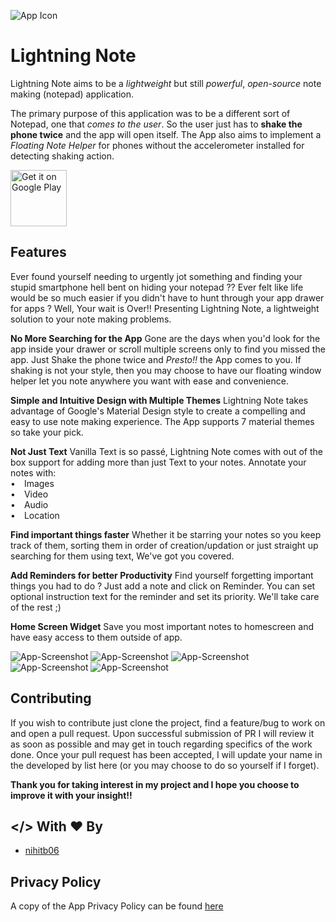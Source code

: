 ![App Icon](assets/logo.png)

# Lightning Note

Lightning Note aims to be a *lightweight* but still *powerful*, *open-source* note making (notepad) application.


The primary purpose of this application was to be a different sort of Notepad, one that *comes to the user*. So the user just has to **shake the phone twice** and the app will open itself.
The App also aims to implement a *Floating Note Helper* for phones without the accelerometer installed for detecting shaking action.

<a href='https://play.google.com/store/apps/details?id=com.dev.nihitb06.newlightningnote&pcampaignid=MKT-Other-global-all-co-prtnr-py-PartBadge-Mar2515-1'><img alt='Get it on Google Play' src='https://play.google.com/intl/en_us/badges/images/generic/en_badge_web_generic.png' height="90" /></a>

## Features

Ever found yourself needing to urgently jot something and finding your stupid smartphone hell bent on hiding your notepad ?? Ever felt like life would be so much easier if you didn't have to hunt through your app drawer for apps ? Well, Your wait is Over!! Presenting Lightning Note, a lightweight solution to your note making problems.

<b>No More Searching for the App</b>
Gone are the days when you'd look for the app inside your drawer or scroll multiple screens only to find you missed the app. Just Shake the phone twice and <i>Presto!!</i> the App comes to you. If shaking is not your style, then you may choose to have our floating window helper let you note anywhere you want with ease and convenience.

<b>Simple and Intuitive Design with Multiple Themes</b>
Lightning Note takes advantage of Google's Material Design style to create a compelling and easy to use note making experience. The App supports 7 material themes so take your pick.

<b>Not Just Text</b>
Vanilla Text is so passé, Lightning Note comes with out of the box support for adding more than just Text to your notes.
Annotate your notes with:<br />&#8226;&#8195;Images<br />&#8226;&#8195;Video<br />&#8226;&#8195;Audio<br />&#8226;&#8195;Location<br />

<b>Find important things faster</b>
Whether it be starring your notes so you keep track of them, sorting them in order of creation/updation or just straight up searching for them using text, We've got you covered.

<b>Add Reminders for better Productivity</b>
Find yourself forgetting important things you had to do ? Just add a note and click on Reminder. You can set optional instruction text for the reminder and set its priority. We'll take care of the rest ;)

<b>Home Screen Widget</b>
Save you most important notes to homescreen and have easy access to them outside of app.

![App-Screenshot](assets/ss_1.png)
![App-Screenshot](assets/ss_2.png)
![App-Screenshot](assets/ss_3.png)
![App-Screenshot](assets/ss_4.png)
![App-Screenshot](assets/ss_5.png)

## Contributing

If you wish to contribute just clone the project, find a feature/bug to work on and open a pull request. Upon successful submission of PR I will review it as soon as possible and may get in touch regarding specifics of the work done. Once your pull request has been accepted, I will update your name in the developed by list here (or you may choose to do so yourself if I forget).

**Thank you for taking interest in my project and I hope you choose to improve it with your insight!!**

## </> With &#x2764; By

* [nihitb06](https://github.com/nihitb06)

## Privacy Policy

A copy of the App Privacy Policy can be found [here](https://www.freeprivacypolicy.com/privacy/view/fac0d31948ed488fcd947f108f33f7ee)
